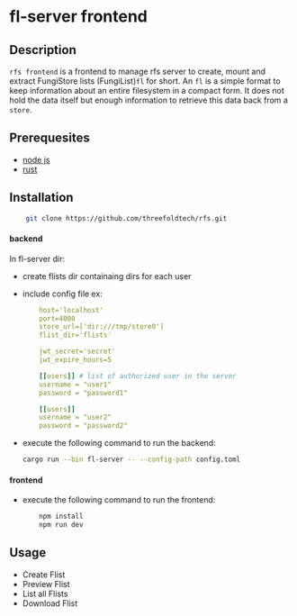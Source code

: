 # fl-server frontend
## Description

`rfs frontend` is a frontend to manage rfs server to create, mount and extract FungiStore lists (FungiList)`fl` for short. An `fl` is a simple format
to keep information about an entire filesystem in a compact form. It does not hold the data itself but enough information to
retrieve this data back from a `store`.

## Prerequesites
- [node js](https://nodejs.org/en/download/package-manager)
- [rust](https://www.rust-lang.org/tools/install)
## Installation
```bash
    git clone https://github.com/threefoldtech/rfs.git
```
#### backend
 In fl-server dir:
- create flists dir containaing dirs for each user 
- include config file 
    ex: 
    ```yml
        host='localhost'
        port=4000
        store_url=['dir:///tmp/store0']
        flist_dir='flists'

        jwt_secret='secret'
        jwt_expire_hours=5

        [[users]] # list of authorized user in the server
        username = "user1"
        password = "password1"

        [[users]]
        username = "user2"
        password = "password2"
    ```

- execute the following command to run the backend:
   
    ``` bash
    cargo run --bin fl-server -- --config-path config.toml
    ```
#### frontend

- execute the following command to run the frontend:
    ```bash
        npm install
        npm run dev
    ```
## Usage
- Create Flist 
- Preview Flist
- List all Flists
- Download Flist